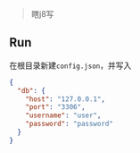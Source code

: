 > 瞎j8写

## Run

在根目录新建`config.json`，并写入

```json
{
  "db": {
    "host": "127.0.0.1",
    "port": "3306",
    "username": "user",
    "password": "password"
  }
}
```